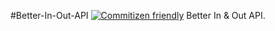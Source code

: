 #Better-In-Out-API
[![Commitizen friendly](https://img.shields.io/badge/commitizen-friendly-brightgreen.svg)](http://commitizen.github.io/cz-cli/)
Better In & Out API.
